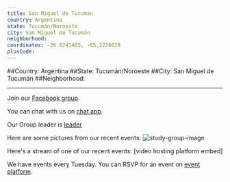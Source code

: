 ```yaml
---
title: San Miguel de Tucumán
country: Argentina
state: Tucumán/Noroeste
city: San Miguel de Tucumán
neighborhood: 
coordinates: -26.8241405, -65.2226028
plusCode:
---
```


##Country: Argentina
##State: Tucumán/Noroeste
##City: San Miguel de Tucumán
##Neighborhood: 
*****
Join our [Facebook group](https://web.facebook.com/groups/free.code.camp.smtucuman).

You can chat with us on [chat app]().

Our Group leader is [leader]()

Here are some pictures from our recent events:
![study-group-image]()

Here's a stream of one of our recent events:
[video hosting platform embed]

We have events every Tuesday. You can RSVP for an event on [event platform]().
